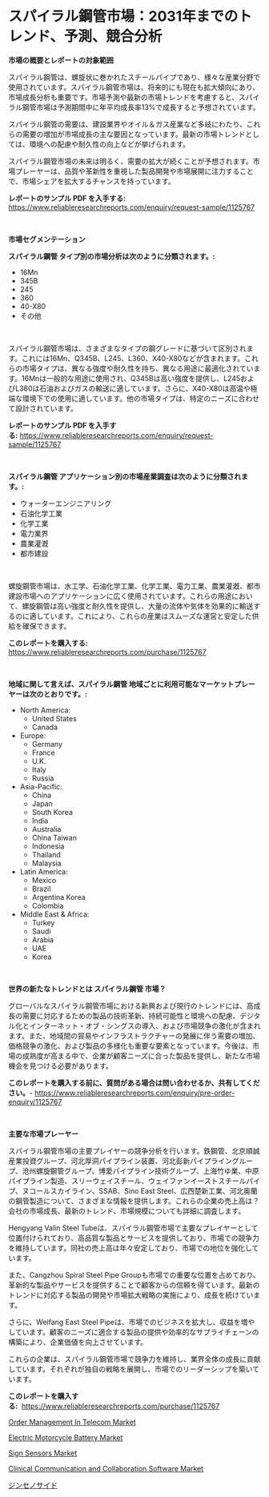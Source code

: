 <p><h1>スパイラル鋼管市場：2031年までのトレンド、予測、競合分析</h1></p><p><strong>市場の概要とレポートの対象範囲</strong></p>
<p><p>スパイラル鋼管は、螺旋状に巻かれたスチールパイプであり、様々な産業分野で使用されています。スパイラル鋼管市場は、将来的にも現在も拡大傾向にあり、市場成長分析も重要です。市場予測や最新の市場トレンドを考慮すると、スパイラル鋼管市場は予測期間中に年平均成長率13%で成長すると予想されています。</p><p>スパイラル鋼管の需要は、建設業界やオイル＆ガス産業など多岐にわたり、これらの需要の増加が市場成長の主な要因となっています。最新の市場トレンドとしては、環境への配慮や耐久性の向上などが挙げられます。</p><p>スパイラル鋼管市場の未来は明るく、需要の拡大が続くことが予想されます。市場プレーヤーは、品質や革新性を重視した製品開発や市場展開に注力することで、市場シェアを拡大するチャンスを持っています。</p></p>
<p><strong>レポートのサンプル PDF を入手する:</strong> <a href="https://www.reliableresearchreports.com/enquiry/request-sample/1125767">https://www.reliableresearchreports.com/enquiry/request-sample/1125767</a></p>
<p>&nbsp;</p>
<p><strong>市場セグメンテーション</strong></p>
<p><strong>スパイラル鋼管 タイプ別の市場分析は次のように分類されます。:</strong></p>
<p><ul><li>16Mn</li><li>345B</li><li>245</li><li>360</li><li>40-X80</li><li>その他</li></ul></p>
<p>&nbsp;</p>
<p><p>スパイラル鋼管市場は、さまざまなタイプの鋼グレードに基づいて区別されます。これには16Mn、Q345B、L245、L360、X40-X80などが含まれます。これらの市場タイプは、異なる強度や耐久性を持ち、異なる用途に最適化されています。16Mnは一般的な用途に使用され、Q345Bは高い強度を提供し、L245およびL360は石油およびガスの輸送に適しています。さらに、X40-X80は高温や極端な環境下での使用に適しています。他の市場タイプは、特定のニーズに合わせて設計されています。</p></p>
<p><strong>レポートのサンプル PDF を入手する:</strong>&nbsp;<a href="https://www.reliableresearchreports.com/enquiry/request-sample/1125767">https://www.reliableresearchreports.com/enquiry/request-sample/1125767</a></p>
<p>&nbsp;</p>
<p><strong> スパイラル鋼管 アプリケーション別の市場産業調査は次のように分類されます。:</strong></p>
<p><ul><li>ウォーターエンジニアリング</li><li>石油化学工業</li><li>化学工業</li><li>電力業界</li><li>農業灌漑</li><li>都市建設</li></ul></p>
<p>&nbsp;</p>
<p><p>螺旋鋼管市場は、水工学、石油化学工業、化学工業、電力工業、農業灌漑、都市建設市場へのアプリケーションに広く使用されています。これらの用途において、螺旋鋼管は高い強度と耐久性を提供し、大量の流体や気体を効果的に輸送するのに適しています。これにより、これらの産業はスムーズな運営と安定した供給を確保できます。</p></p>
<p><strong>このレポートを購入する:</strong>&nbsp; <a href="https://www.reliableresearchreports.com/purchase/1125767">https://www.reliableresearchreports.com/purchase/1125767</a></p>
<p>&nbsp;</p>
<p><strong>地域に関して言えば、スパイラル鋼管 地域ごとに利用可能なマーケットプレーヤーは次のとおりです。:</strong></p>
<p><ul>
    <li>
        North America:
        <ul>
            <li>United States</li>
            <li>Canada</li>
        </ul>
    </li>
    <li>
        Europe:
        <ul>
            <li>Germany</li>
            <li>France</li>
            <li>U.K.</li>
            <li>Italy</li>
            <li>Russia</li>
        </ul>
    </li>
    <li>
        Asia-Pacific:
        <ul>
            <li>China</li>
            <li>Japan</li>
            <li>South Korea</li>
            <li>India</li>
            <li>Australia</li>
            <li>China Taiwan</li>
            <li>Indonesia</li>
            <li>Thailand</li>
            <li>Malaysia</li>
        </ul>
    </li>
    <li>
        Latin America:
        <ul>
            <li>Mexico</li>
            <li>Brazil</li>
            <li>Argentina Korea</li>
            <li>Colombia</li>
        </ul>
    </li>
    <li>
        Middle East & Africa:
        <ul>
            <li>Turkey</li>
            <li>Saudi</li>
            <li>Arabia</li>
            <li>UAE</li>
            <li>Korea</li>
        </ul>
    </li>
    </ul></p>
<p>&nbsp;</p>
<p><strong>世界の新たなトレンドとは スパイラル鋼管 市場？</strong></p>
<p><p>グローバルなスパイラル鋼管市場における新興および現行のトレンドには、高成長の需要に対応するための製品の技術革新、持続可能性と環境への配慮、デジタル化とインターネット・オブ・シングスの導入、および市場競争の激化が含まれます。また、地域間の貿易やインフラストラクチャーの発展に伴う需要の増加、価格競争の激化、および製品の多様化も重要な要素となっています。今後は、市場の成熟度が高まる中で、企業が顧客ニーズに合った製品を提供し、新たな市場機会を見つける必要があります。</p></p>
<p><strong>このレポートを購入する前に、質問がある場合は問い合わせるか、共有してください。</strong>- <a href="https://www.reliableresearchreports.com/enquiry/pre-order-enquiry/1125767">https://www.reliableresearchreports.com/enquiry/pre-order-enquiry/1125767</a></p>
<p>&nbsp;</p>
<p><strong>主要な市場プレーヤー</strong></p>
<p><p>スパイラル鋼管市場の主要プレイヤーの競争分析を行います。鉄鋼管、北京順誠産業投資グループ、河北厚洞パイプライン装置、河北彭新パイプライングループ、沧州螺旋鋼管グループ、博愛パイプライン技術グループ、上海竹ゆ業、中原パイプライン製造、スリーウェイスチール、ウェイファンイーストスチールパイプ、ヌコールスカイライン、SSAB、Sino East Steel、広西楚新工業、河北奥蘭の鋼管製造について、さまざまな情報を提供します。これらの企業の売上高は？会社の市場成長、最新のトレンド、市場規模についても詳細に調査します。</p><p>Hengyang Valin Steel Tubeは、スパイラル鋼管市場で主要なプレイヤーとして位置付けられており、高品質な製品とサービスを提供しており、市場での競争力を維持しています。同社の売上高は年々安定しており、市場での地位を強化しています。</p><p>また、Cangzhou Spiral Steel Pipe Groupも市場での重要な位置を占めており、革新的な製品やサービスを提供することで顧客からの信頼を得ています。最新のトレンドに対応する製品の開発や市場拡大戦略の実施により、成長を続けています。</p><p>さらに、Weifang East Steel Pipeは、市場でのビジネスを拡大し、収益を増やしています。顧客のニーズに適合する製品の提供や効率的なサプライチェーンの構築により、企業価値を向上させています。</p><p>これらの企業は、スパイラル鋼管市場で競争力を維持し、業界全体の成長に貢献しています。それぞれが独自の戦略を展開し、市場でのリーダーシップを築いています。</p></p>
<p><strong>このレポートを購入する:</strong>&nbsp;&nbsp;<a href="https://www.reliableresearchreports.com/purchase/1125767">https://www.reliableresearchreports.com/purchase/1125767</a></p>
<p><p><a href="https://bubble-tree-ea4.notion.site/Order-Management-In-Telecom-Market-Size-Market-Share-and-Global-Market-Analysis-Report-2024-2031-5bc7fb74b7814595acd3c67a139563a0">Order Management In Telecom Market</a></p><p><a href="https://view.publitas.com/reportprime-1/electric-motorcycle-battery-market-size-reflecting-a-forecast-till-2031-market-by-type-by-application-and-by-geography/">Electric Motorcycle Battery Market</a></p><p><a href="https://view.publitas.com/reportprime-1/sign-sensors-market-size-market-share-and-global-market-analysis-report-2023-2030/">Sign Sensors Market</a></p><p><a href="https://thundering-castanet-c65.notion.site/Clinical-Communication-and-Collaboration-Software-Market-Size-Share-Trends-Analysis-Report-By-Mat-07944c9a948e4b31923fd56c6f1da7bf">Clinical Communication and Collaboration Software Market</a></p><p><a href="https://github.com/sghwr779811674/Market-Research-Report-List-1/blob/main/7889754189580.md">ジンセノサイド</a></p></p>